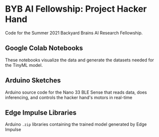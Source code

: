 # BYB AI Fellowship: Project Hacker Hand
Code for the Summer 2021 Backyard Brains AI Research Fellowship. 
## Google Colab Notebooks
These notebooks visualize the data and generate the datasets needed for the TinyML model.
## Arduino Sketches
Arduino source code for the Nano 33 BLE Sense that reads data, does inferencing, and controls the hacker hand's motors in real-time
## Edge Impulse Libraries
Arduino `.zip` libraries containing the trained model generated by Edge Impulse 

